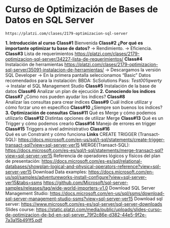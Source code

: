 # Curso de Optimización de Bases de Datos en SQL Server
    https://platzi.com/clases/2179-optimizacion-sql-server
**1. Introducción al curso**
    **Class#1**
        Bienvenida
     **Class#2**
        **¿Por qué es importante optimizar tu base de datos?**
            -> Rendimiento.
            -> Eficiencia.
    **Class#3**
        Lista de requerimientos
            https://platzi.com/clases/2179-optimizacion-sql-server/34227-lista-de-requerimientos/
    **Class#4**
        Instalación de herramientas
            https://platzi.com/clases/2179-optimizacion-sql-server/35091-instalacion-de-herramientas/
            -> Descargamos la versión SQL Developer
            -> En la primera pantalla seleccionamos “Basic”
                Datos recomendados para la instalación:
                    BBDA: ScSolutions
                    Pass: *Test001qwerty*
            -> Instalar el SQL Management Studio
    **Class#5**
        Instalación de la base de datos
    **Class#6**
        Analizar un plan de ejecución
**2. Conociendo los índices**
    **Class#7**
        ¿Cómo nos pueden ayudar los índices?
    **Class#8**    
        Analizar las consultas para crear índices
    **Class#9**
        Cuál índice utilizar y cómo forzar uno en específico
    **Class#10**
        ¿Siempre son buenos los índices?
**3. Optimización de consultas**
    **Class#11**
        Qué es Merge y cómo podemos utilizarlo
    **Class#12**
        Distintas opciones de utilizar Merge
    **Class#13**
        Qué es un Trigger y cómo podemos crearlo
    **Class#14**
        Manejo de errores en trigger
    **Class#15**
        Triggers a nivel administrativo
    **Class#16**    
        Qué es un Constraint y cómo funciona
**Links**
    CREATE TRIGGER (Transact-SQL): 
        https://docs.microsoft.com/en-us/sql/t-sql/statements/create-trigger-transact-sql?view=sql-server-ver15
    MERGE(Transact-SQL):
        https://docs.microsoft.com/es-es/sql/t-sql/statements/merge-transact-sql?view=sql-server-ver15
    Referencia de operadores lógicos y físicos del plan de presentación:
        https://docs.microsoft.com/es-es/sql/relational-databases/showplan-logical-and-physical-operators-reference?view=sql-server-ver15
    Download Data examples:
        https://docs.microsoft.com/en-us/sql/samples/adventureworks-install-configure?view=sql-server-ver15&tabs=ssms
        https://github.com/Microsoft/sql-server-samples/releases/tag/wide-world-importers-v1.0
    Download SQL Server Management Studio:
        https://docs.microsoft.com/en-us/sql/ssms/download-sql-server-management-studio-ssms?view=sql-server-ver15
    Download sql server:
        https://www.microsoft.com/es-es/sql-server/sql-server-downloads
    Slides course:
        https://static.platzi.com/media/public/uploads/slides-curso-de-optimizacion-de-bd-en-sql-server_79f2c86e-d382-44e5-9f2e-7a3a15b491f5.pdf